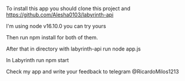 To install this app you should clone this project and https://github.com/Alesha0103/labyrinth-api

I'm using node v16.10.0 you can try yours

Then run npm install for both of them.

After that in directory with labyrinth-api run node app.js

In Labyrinth run npm start

Check my app and write your feedback to telegram @RicardoMilos1213
